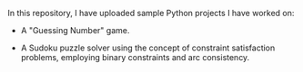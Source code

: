 In this repository, I have uploaded sample Python projects I have worked on:

 - A "Guessing Number" game.

 - A Sudoku puzzle solver using the concept of constraint satisfaction problems, employing binary constraints and arc consistency.
